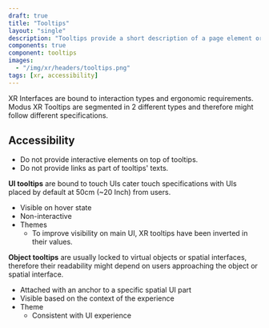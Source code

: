 ```yaml
---
draft: true
title: "Tooltips"
layout: "single"
description: "Tooltips provide a short description of a page element or control."
components: true
component: tooltips
images:
  - "/img/xr/headers/tooltips.png"
tags: [xr, accessibility]
---
```


XR Interfaces are bound to interaction types and ergonomic requirements.  Modus XR Tooltips are segmented in 2 different types and therefore might follow different specifications.

## Accessibility

- Do not provide interactive elements on top of tooltips.
- Do not provide links as part of tooltips' texts.

**UI tooltips** are bound to touch UIs cater touch specifications with UIs placed by default at 50cm (~20 Inch) from users.
- Visible on hover state
- Non-interactive
- Themes
  - To improve visibility on main UI, XR tooltips have been inverted in their values.

**Object tooltips** are usually locked to virtual objects or spatial interfaces, therefore their readability might depend on users approaching the object or spatial interface.
- Attached with an anchor to a specific spatial UI part
- Visible based on the context of the experience
- Theme
  - Consistent with UI experience


